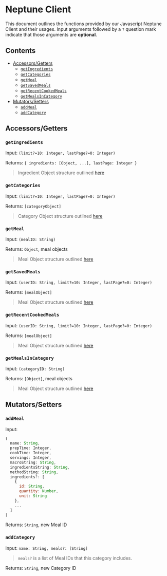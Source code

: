 # Neptune Client <!-- omit from toc -->

This document outlines the functions provided by our Javascript Neptune Client and their usages. Input arguments followed by a `?` question mark indicate that those arguments are **optional**.

## Contents <!-- omit from toc -->
- [Accessors/Getters](#accessorsgetters)
  - [`getIngredients`](#getingredients)
  - [`getCategories`](#getcategories)
  - [`getMeal`](#getmeal)
  - [`getSavedMeals`](#getsavedmeals)
  - [`getRecentCookedMeals`](#getrecentcookedmeals)
  - [`getMealsInCategory`](#getmealsincategory)
- [Mutators/Setters](#mutatorssetters)
  - [`addMeal`](#addmeal)
  - [`addCategory`](#addcategory)

## Accessors/Getters

### `getIngredients` 

Input: `(limit?=10: Integer, lastPage?=0: Integer)`

Returns: `{ ingredients: [Object, ...], lastPage: Integer }`

> Ingredient Object structure outlined [here](../neptune/neptune_design.md#node-properties-2)

### `getCategories`

Input: `(limit?=10: Integer, lastPage?=0: Integer)`

Returns: `[categoryObject]`

> Category Object structure outlined [here](../neptune/neptune_design.md#node-properties-4)

### `getMeal`

Input: `(mealID: String)`

Returns: `Object`, meal objects

> Meal Object structure outlined [here](../neptune/neptune_design.md#node-properties)


### `getSavedMeals`

Input: `(userID: String, limit?=10: Integer, lastPage?=0: Integer)`

Returns: `[mealObject]`

> Meal Object structure outlined [here](../neptune/neptune_design.md#node-properties)

### `getRecentCookedMeals`

Input: `(userID: String, limit?=10: Integer, lastPage?=0: Integer)`

Returns: `[mealObject]`

> Meal Object structure outlined [here](../neptune/neptune_design.md#node-properties)

### `getMealsInCategory`

Input: `(categoryID: String)`

Returns: `[Object]`, meal objects

> Meal Object structure outlined [here](../neptune/neptune_design.md#node-properties)

## Mutators/Setters

### `addMeal`

Input:
```javascript
( 
  name: String,
  prepTime: Integer,
  cookTime: Integer,
  servings: Integer,
  macroString: String,
  ingredientsString: String,
  methodString: String,
  ingredients?: [
    {
      id: String,
      quantity: Number,
      unit: String
    },
    ...
  ]
)
```

Returns: `String`, new Meal ID

### `addCategory`

Input: `name: String, meals?: [String]` 

> `meals?` is a list of Meal IDs that this category includes.

Returns: `String`, new Category ID